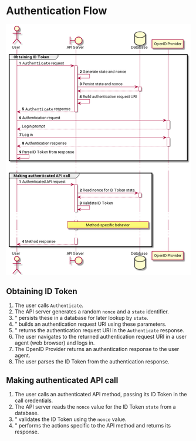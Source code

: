 # Authentication Flow

![authn_flow_sequence_diagram](diagrams/authentication_flow.png)

## Obtaining ID Token

1.  The user calls `Authenticate`.
1.  The API server generates a random `nonce` and a `state` identifier.
1.  " persists these in a database for later lookup by `state`.
1.  " builds an authentication request URI using these parameters.
1.  " returns the authentication request URI in the `Authenticate` response.
1.  The user navigates to the returned authentication request URI in a user
    agent (web browser) and logs in.
1.  The OpenID Provider returns an authentication response to the user agent.
1.  The user parses the ID Token from the authentication response.

## Making authenticated API call

1.  The user calls an authenticated API method, passing its ID Token in the call
    credentials.
1.  The API server reads the `nonce` value for the ID Token `state` from a
    database.
1.  " validates the ID Token using the `nonce` value.
1.  " performs the actions specific to the API method and returns its response.
